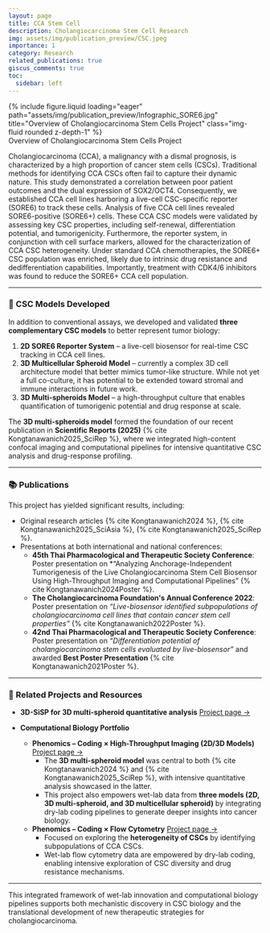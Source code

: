 ```yaml
---
layout: page
title: CCA Stem Cell
description: Cholangiocarcinoma Stem Cell Research
img: assets/img/publication_preview/CSC.jpeg
importance: 1
category: Research
related_publications: true
giscus_comments: true
toc:
  sidebar: left
---
```

<div class="row">
    <div class="col-sm mt-3 mt-md-0">
        {% include figure.liquid loading="eager" path="assets/img/publication_preview/Infographic_SORE6.jpg" title="Overview of Cholangiocarcinoma Stem Cells Project" class="img-fluid rounded z-depth-1" %}
    </div>
</div>
<div class="caption">
    Overview of Cholangiocarcinoma Stem Cells Project
</div>

Cholangiocarcinoma (CCA), a malignancy with a dismal prognosis, is characterized by a high proportion of cancer stem cells (CSCs). Traditional methods for identifying CCA CSCs often fail to capture their dynamic nature. This study demonstrated a correlation between poor patient outcomes and the dual expression of SOX2/OCT4. Consequently, we established CCA cell lines harboring a live-cell CSC-specific reporter (SORE6) to track these cells. Analysis of five CCA cell lines revealed SORE6-positive (SORE6+) cells. These CCA CSC models were validated by assessing key CSC properties, including self-renewal, differentiation potential, and tumorigenicity. Furthermore, the reporter system, in conjunction with cell surface markers, allowed for the characterization of CCA CSC heterogeneity. Under standard CCA chemotherapies, the SORE6+ CSC population was enriched, likely due to intrinsic drug resistance and dedifferentiation capabilities. Importantly, treatment with CDK4/6 inhibitors was found to reduce the SORE6+ CCA cell population. 

---

### 🔬 CSC Models Developed
In addition to conventional assays, we developed and validated **three complementary CSC models** to better represent tumor biology:

1. **2D SORE6 Reporter System** – a live-cell biosensor for real-time CSC tracking in CCA cell lines.  
2. **3D Multicellular Spheroid Model** – currently a complex 3D cell architecture model that better mimics tumor-like structure. While not yet a full co-culture, it has potential to be extended toward stromal and immune interactions in future work.  
3. **3D Multi-spheroids Model** – a high-throughput culture that enables quantification of tumorigenic potential and drug response at scale. 
 
The **3D multi-spheroids model** formed the foundation of our recent publication in **Scientific Reports (2025)** {% cite Kongtanawanich2025_SciRep %}, where we integrated high-content confocal imaging and computational pipelines for intensive quantitative CSC analysis and drug-response profiling.

---

### 📚 Publications
This project has yielded significant results, including:  
- Original research articles {% cite Kongtanawanich2024 %}, {% cite Kongtanawanich2025_SciAsia %}, {% cite Kongtanawanich2025_SciRep %}.  
- Presentations at both international and national conferences:  
  - **45th Thai Pharmacological and Therapeutic Society Conference**: Poster presentation on *“Analyzing Anchorage-Independent Tumorigenesis of the Live Cholangiocarcinoma Stem Cell Biosensor Using High-Throughput Imaging and Computational Pipelines” {% cite Kongtanawanich2024Poster %}.  
  - **The Cholangiocarcinoma Foundation's Annual Conference 2022**: Poster presentation on *“Live-biosensor identified subpopulations of cholangiocarcinoma cell lines that contain cancer stem cell properties”* {% cite Kongtanawanich2022Poster %}.  
  - **42nd Thai Pharmacological and Therapeutic Society Conference**: Poster presentation on *“Differentiation potential of cholangiocarcinoma stem cells evaluated by live-biosensor”* and awarded **Best Poster Presentation** {% cite Kongtanawanich2021Poster %}.  

---

### 🔗 Related Projects and Resources
- **3D-SiSP for 3D multi-spheroid quantitative analysis** [Project page →](https://kuchikinamthip.github.io/projects/3D-SiSP/)  

- **Computational Biology Portfolio**  

  - **Phenomics – Coding × High-Throughput Imaging (2D/3D Models)** [Project page →](https://kuchikinamthip.github.io/projects/HT_imaging/)  
    - The **3D multi-spheroid model** was central to both {% cite Kongtanawanich2024 %} and {% cite Kongtanawanich2025_SciRep %}, with intensive quantitative analysis showcased in the latter.  
    - This project also empowers wet-lab data from **three models (2D, 3D multi-spheroid, and 3D multicellular spheroid)** by integrating dry-lab coding pipelines to generate deeper insights into cancer biology.  
  - **Phenomics – Coding × Flow Cytometry** [Project page →](https://kuchikinamthip.github.io/projects/FlowCytometry/)  
    - Focused on exploring the **heterogeneity of CSCs** by identifying subpopulations of CCA CSCs.  
    - Wet-lab flow cytometry data are empowered by dry-lab coding, enabling intensive exploration of CSC diversity and drug resistance mechanisms.  

---

This integrated framework of wet-lab innovation and computational biology pipelines supports both mechanistic discovery in CSC biology and the translational development of new therapeutic strategies for cholangiocarcinoma.

